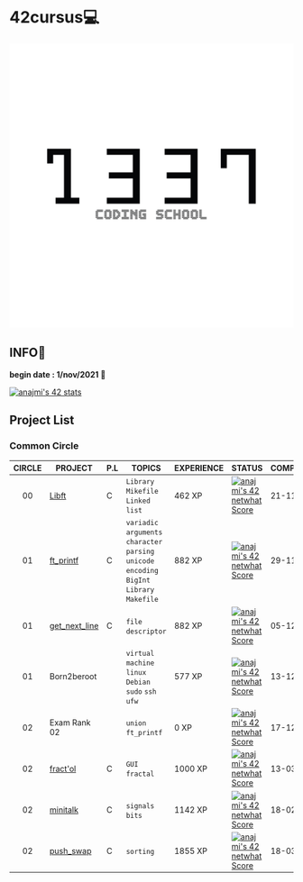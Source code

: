 # 42cursus💻

![1337](./image/README/1337.png)

## INFO👷

**begin date : 1/nov/2021 🎉**

[![anajmi's 42 stats](https://badge42.herokuapp.com/api/stats/anajmi?darkmode=false&privacyEmail=true&cursus=42cursus)](https://github.com/JaeSeoKim/badge42)

## Project List
### Common Circle

| CIRCLE | PROJECT | P.L | TOPICS | EXPERIENCE | STATUS | COMPLETION | DOCUMENTS |
| :----: | -------- | ---------- | ------ | ------------------ | -------- | ------ | ------ |
|	00	|	[Libft](./Projects/00_Libft)	|	C	|	`Library` `Mikefile` `Linked list`	|	462 XP	|	[![anajmi's 42 netwhat Score](https://badge42.herokuapp.com/api/project/anajmi/Libft)](https://github.com/JaeSeoKim/badge42)	|	21-11-2021	|	[fr subject Libft](./Subjects/fr.subject.Libft.pdf)	|
|	01	|	[ft_printf](./Projects/01_ft_printf)	|	C	|	`variadic arguments` `character parsing` `unicode encoding` `BigInt` `Library` `Makefile`	|	882 XP	|	[![anajmi's 42 netwhat Score](https://badge42.herokuapp.com/api/project/anajmi/ft_printf)](https://github.com/JaeSeoKim/badge42)	|	29-11-2021	|	[fr subject ft_printf](./Subjects/fr.subject.ft_printf.pdf)	|
|	01	|	[get_next_line](./Projects/01_get_next_line)	|	C	|	`file descriptor`	|	882 XP	|	[![anajmi's 42 netwhat Score](https://badge42.herokuapp.com/api/project/anajmi/get_next_line)](https://github.com/JaeSeoKim/badge42) |	05-12-2021	|	[en subject GetNextLine](./Subjects/en.subject.GetNextLine.pdf)	|
|	01	|	Born2beroot	|		| `virtual machine` `linux` `Debian`  `sudo` `ssh` `ufw` |	577 XP	|	[![anajmi's 42 netwhat Score](https://badge42.herokuapp.com/api/project/anajmi/Born2beroot)](https://github.com/JaeSeoKim/badge42)	|	13-12-2021	|	[fr subject Born2beRoot](./Subjects/fr.subject.Born2beRoot.pdf)	|
|	02	|	Exam Rank 02	|		| `union` `ft_printf` |	0 XP	|	[![anajmi's 42 netwhat Score](https://badge42.herokuapp.com/api/project/anajmi/Exam%20Rank%2002)](https://github.com/JaeSeoKim/badge42)	|	17-12-2021	|		|
|	02	|	[fract'ol](./Projects/02_fract-ol)	| C | `GUI` `fractal` |	1000 XP	|	[![anajmi's 42 netwhat Score](https://badge42.herokuapp.com/api/project/anajmi/fract-ol)](https://github.com/JaeSeoKim/badge42)	|	13-03-2022	| [fr subject fract'ol](./Subjects/fr.subject.fract-ol.pdf) [en subject fract'ol](./Subjects/en.subject.fract-ol.pdf) |
|	02	|	[minitalk](./Projects/02_minitalk)	| C    | `signals` `bits` |	1142 XP	|	[![anajmi's 42 netwhat Score](https://badge42.herokuapp.com/api/project/anajmi/minitalk)](https://github.com/JaeSeoKim/badge42)	|	18-02-2022	| [fr subject minitalk](./Subjects/fr.subject.minitalk.pdf) [en subject minitalk](./Subjects/en.subject.minitalk.pdf) |
|	02	|	[push_swap](./Projects/02_push_swap)	| C | `sorting` |	1855 XP	|	[![anajmi's 42 netwhat Score](https://badge42.herokuapp.com/api/project/anajmi/push_swap)](https://github.com/JaeSeoKim/badge42)	|	18-03-2022	| [en subject Push_Swap](./Subjects/en.subject.Push_Swap.pdf) |
